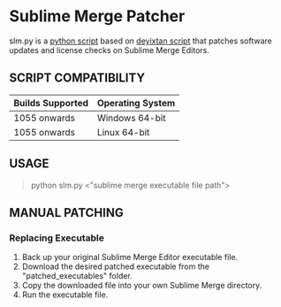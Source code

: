 # Sublime Merge Patcher

slm.py is a [python script](https://github.com/bousqi/slm-patcher) based on [deyixtan script](https://github.com/deyixtan/slt-patcher) that patches software updates and license checks on Sublime Merge Editors.

## SCRIPT COMPATIBILITY

|         Builds Supported         | Operating System |
| -------------------------------- | ---------------- |
| 1055 onwards                     | Windows 64-bit   |
| 1055 onwards                     | Linux 64-bit     |

## USAGE

> python slm.py <"sublime merge executable file path">

## MANUAL PATCHING

### Replacing Executable

1. Back up your original Sublime Merge Editor executable file. 
2. Download the desired patched executable from the "patched_executables" folder.
3. Copy the downloaded file into your own Sublime Merge directory.
4. Run the executable file.
